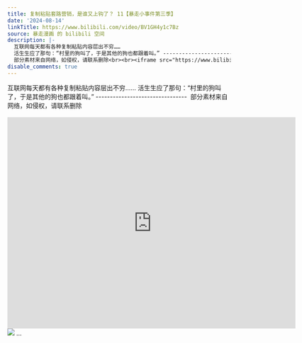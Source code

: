 ```yaml
---
title: 复制粘贴套路营销，是谁又上钩了？ 11【暴走小事件第三季】
date: '2024-08-14'
linkTitle: https://www.bilibili.com/video/BV1GH4y1c7Bz
source: 暴走漫画 的 bilibili 空间
description: |-
  互联网每天都有各种复制粘贴内容层出不穷……
  活生生应了那句：“村里的狗叫了，于是其他的狗也都跟着叫。” --------------------------------&nbsp;
  部分素材来自网络，如侵权，请联系删除<br><br><iframe src="https://www.bilibili.com/blackboard/html5mobileplayer.html?aid=1056307915&amp;high_quality=1&amp;autoplay=0" width="650" height="477" scrolling="no" border="0" frameborder="no" framespacing="0" allowfullscreen="true" referrerpolicy="no-referrer"></iframe><br><img src="http://i0.hdslb.com/bfs/archive/0bf515ba992ecd62dfb8ce81ba6d4ab0d8975f2d.jpg" referrerpolicy="no-referrer"> ...
disable_comments: true
---
```

互联网每天都有各种复制粘贴内容层出不穷……
活生生应了那句：“村里的狗叫了，于是其他的狗也都跟着叫。” --------------------------------&nbsp;
部分素材来自网络，如侵权，请联系删除<br><br><iframe src="https://www.bilibili.com/blackboard/html5mobileplayer.html?aid=1056307915&amp;high_quality=1&amp;autoplay=0" width="650" height="477" scrolling="no" border="0" frameborder="no" framespacing="0" allowfullscreen="true" referrerpolicy="no-referrer"></iframe><br><img src="http://i0.hdslb.com/bfs/archive/0bf515ba992ecd62dfb8ce81ba6d4ab0d8975f2d.jpg" referrerpolicy="no-referrer"> ...